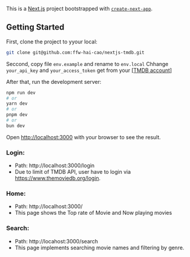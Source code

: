 This is a [Next.js](https://nextjs.org/) project bootstrapped with [`create-next-app`](https://github.com/vercel/next.js/tree/canary/packages/create-next-app).

## Getting Started
First, clone the project to yyour local:
```bash
git clone git@github.com:ffw-hai-cao/nextjs-tmdb.git
```

Seccond, copy file `env.example` and rename to `env.local`
Chhange `your_api_key` and `your_access_token` get from your [[TMDB account]](https://www.themoviedb.org/settings/api)

After that, run the development server:

```bash
npm run dev
# or
yarn dev
# or
pnpm dev
# or
bun dev
```

Open [http://localhost:3000](http://localhost:3000) with your browser to see the result.

### Login:

- Path: http://localhost:3000/login
- Due to limit of TMDB API, user have to login via https://www.themoviedb.org/login.

### Home:

- Path: http://localhost:3000/
- This page shows the Top rate of Movie and Now playing movies

### Search:

- Path: http://locahost:3000/search
- This page implements searching movie names and filtering by genre.